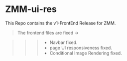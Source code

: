 # ZMM-ui-res
This Repo contains the v1-FrontEnd Release for ZMM.
>The frontend files are fixed -> 

>>>- Navbar fixed.
>>>- page UI responsiveness fixed.
>>>- Conditional Image Rendering fixed.
